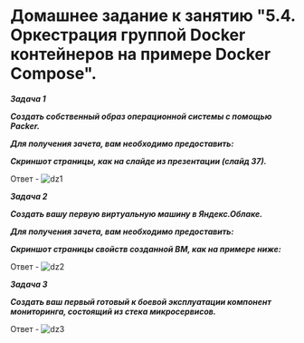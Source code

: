
# Домашнее задание к занятию "5.4. Оркестрация группой Docker контейнеров на примере Docker Compose". 

***Задача 1***

***Создать собственный образ операционной системы с помощью Packer.*** 

***Для получения зачета, вам необходимо предоставить:***

***Скриншот страницы, как на слайде из презентации (слайд 37).***

Ответ - ![dz1](https://user-images.githubusercontent.com/95530808/177041124-76609175-38e1-4ba0-87dc-a0eedcb77c73.PNG)

***Задача 2***

***Создать вашу первую виртуальную машину в Яндекс.Облаке.***

***Для получения зачета, вам необходимо предоставить:***

***Скриншот страницы свойств созданной ВМ, как на примере ниже:***

Ответ - ![dz2](https://user-images.githubusercontent.com/95530808/177041167-46550501-3938-4e45-ba29-ec75b3426339.PNG)


***Задача 3***

***Создать ваш первый готовый к боевой эксплуатации компонент мониторинга, состоящий из стека микросервисов.***

Ответ - ![dz3](https://user-images.githubusercontent.com/95530808/177041205-6d268a03-8d78-4f54-8000-1f81d71efaee.PNG)
